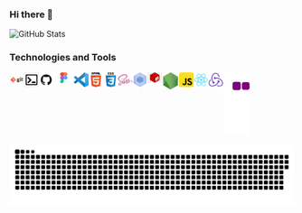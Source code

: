 ### Hi there 👋

<!--
**Kyrylo-Usichenko/Kyrylo-Usichenko** is a ✨ _special_ ✨ repository because its `README.md` (this file) appears on your GitHub profile.

Here are some ideas to get you started:

- 🔭 I’m currently working on ...
- 🌱 I’m currently learning ...
- 👯 I’m looking to collaborate on ...
- 🤔 I’m looking for help with ...
- 💬 Ask me about ...
- 📫 How to reach me: ...
- 😄 Pronouns: ...
- ⚡ Fun fact: ...
-->
![GitHub Stats](https://github-readme-stats.vercel.app/api?username=Kyrylo-Usichenko&theme=radical)
### Technologies and Tools


[<img align="left" alt="Git" width="26px" src="https://raw.githubusercontent.com/Google-Barma/google-barma/master/image/git.png" />]()
 [<img align="left" alt="Terminal" width="26px" src="https://raw.githubusercontent.com/Google-Barma/google-barma/master/image/terminal.png" />]()
 [<img align="left" alt="GitHub" width="26px" src="https://raw.githubusercontent.com/Google-Barma/google-barma/master/image/github.png" />]()
[<img align="left" alt="Figma" width="36px" src="https://raw.githubusercontent.com/Google-Barma/google-barma/master/image/figma.png" />]()
[<img align="left" alt="Visual Studio Code" width="26px" src="https://raw.githubusercontent.com/Google-Barma/google-barma/master/image/vscode.png" />]()
[<img align="left" alt="HTML5" width="26px" src="https://raw.githubusercontent.com/Google-Barma/google-barma/master/image/html.png" />]()
[<img align="left" alt="CSS3" width="26px" src="https://raw.githubusercontent.com/Google-Barma/google-barma/master/image/css.png" />]()
[<img align="left" alt="Sass" width="26px" src="https://raw.githubusercontent.com/Google-Barma/google-barma/master/image/sass.png" />]()
[<img align="left" alt="Webpack" width="26px" src="https://raw.githubusercontent.com/Google-Barma/google-barma/master/image/webpack.png" />]()
[<img align="left" alt="NPM" width="26px" src="https://raw.githubusercontent.com/Google-Barma/google-barma/master/image/npm.png" />]()
[<img align="left" alt="Sass" width="30px" src="https://raw.githubusercontent.com/github/explore/80688e429a7d4ef2fca1e82350fe8e3517d3494d/topics/nodejs/nodejs.png" />]()
[<img align="left" alt="JavaScript" width="26px" src="https://raw.githubusercontent.com/Google-Barma/google-barma/master/image/js.png" />]()
[<img align="left" alt="React" width="26px" src="https://raw.githubusercontent.com/Google-Barma/google-barma/master/image/react.png" />]()
[<img align="left" alt="Redux" width="26px" src="https://raw.githubusercontent.com/Google-Barma/google-barma/master/image/redux.png" />]()

![snake gif](https://github.com/Kyrylo-Usichenko/Kyrylo-Usichenko/blob/output/github-contribution-grid-snake.gif)

<picture>
  <source media="(prefers-color-scheme: dark)" srcset="github-snake-dark.svg" />
  <source media="(prefers-color-scheme: light)" srcset="github-snake.svg" />
  <img alt="github-snake" src="github-snake.svg" />
</picture>
